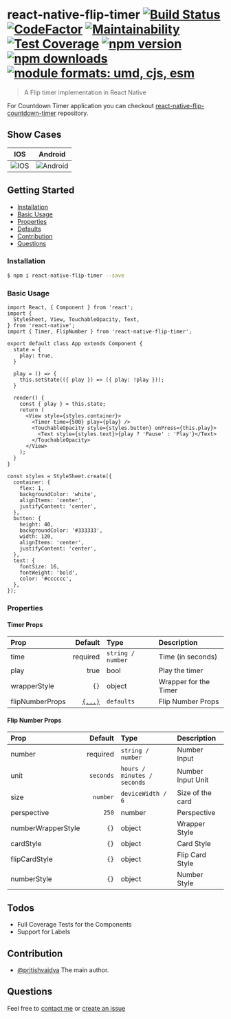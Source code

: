 # react-native-flip-timer [![Build Status](https://travis-ci.com/pritishvaidya/react-native-flip-timer.svg?branch=master)](https://travis-ci.com/pritishvaidya/react-native-flip-timer) [![CodeFactor](https://www.codefactor.io/repository/github/pritishvaidya/react-native-flip-timer/badge)](https://www.codefactor.io/repository/github/pritishvaidya/react-native-flip-timer) [![Maintainability](https://api.codeclimate.com/v1/badges/997a75c022750058ad6a/maintainability)](https://codeclimate.com/github/pritishvaidya/react-native-flip-timer/maintainability) [![Test Coverage](https://api.codeclimate.com/v1/badges/997a75c022750058ad6a/test_coverage)](https://codeclimate.com/github/pritishvaidya/react-native-flip-timer/test_coverage) [![npm version](https://badge.fury.io/js/react-native-flip-timer.svg)](https://badge.fury.io/js/react-native-flip-timer) [![npm downloads](https://img.shields.io/npm/dt/react-native-flip-timer.svg)](https://npm-stat.com/charts.html?package=react-native-flip-timer&from=2018-02-17&to=2018-12-28) <a href="https://github.com/pritishvaidya/react-native-flip-timer/blob/master/README.md"><img src="https://img.shields.io/badge/module%20formats-umd%2C%20cjs%2C%20esm-green.svg" alt="module formats: umd, cjs, esm"></a>
> A Flip timer implementation in React Native

For Countdown Timer application you can checkout [react-native-flip-countdown-timer](https://github.com/pritishvaidya/react-native-flip-countdown-timer) repository.

## Show Cases
IOS            |  Android
:-------------------------:|:-------------------------:
![IOS](https://media.giphy.com/media/BLs443ghS1AYHZwqc2/giphy.gif)  |  ![Android](https://media.giphy.com/media/vNpcUecdRzYazzhnK1/giphy.gif)

## Getting Started

- [Installation](#installation)
- [Basic Usage](#basic-usage)
- [Properties](#properties)
- [Defaults](#defaults)
- [Contribution](#contribution)
- [Questions](#questions)

### Installation

```bash
$ npm i react-native-flip-timer --save
```

### Basic Usage
```
import React, { Component } from 'react';
import {
  StyleSheet, View, TouchableOpacity, Text,
} from 'react-native';
import { Timer, FlipNumber } from 'react-native-flip-timer';

export default class App extends Component {
  state = {
    play: true,
  }

  play = () => {
    this.setState(({ play }) => ({ play: !play }));
  }

  render() {
    const { play } = this.state;
    return (
      <View style={styles.container}>
        <Timer time={500} play={play} />
        <TouchableOpacity style={styles.button} onPress={this.play}>
          <Text style={styles.text}>{play ? 'Pause' : 'Play'}</Text>
        </TouchableOpacity>
      </View>
    );
  }
}

const styles = StyleSheet.create({
  container: {
    flex: 1,
    backgroundColor: 'white',
    alignItems: 'center',
    justifyContent: 'center',
  },
  button: {
    height: 40,
    backgroundColor: '#333333',
    width: 120,
    alignItems: 'center',
    justifyContent: 'center',
  },
  text: {
    fontSize: 16,
    fontWeight: 'bold',
    color: '#cccccc',
  },
});
```

### Properties
#### Timer Props
| Prop  | Default  | Type | Description |
| :------------ |---------------:| :---------------| :-----|
| time | required | `string / number` | Time (in seconds) |
| play | true | bool | Play the timer |
| wrapperStyle | `{}` | object | Wrapper for the Timer |
| flipNumberProps | [`{...}`](#flip-number-props) | `defaults` | Flip Number Props |

#### Flip Number Props
| Prop  | Default  | Type | Description |
| :------------ |---------------:| :---------------| :-----|
| number | required | `string / number` | Number Input |
| unit | `seconds` | `hours / minutes / seconds` | Number Input Unit |
| size | `number` | `deviceWidth / 6` | Size of the card |
| perspective | `250` | number | Perspective |
| numberWrapperStyle | `{}` | object | Wrapper Style |
| cardStyle | `{}` | object | Card Style |
| flipCardStyle | `{}` | object | Flip Card Style |
| numberStyle | `{}` | object | Number Style |

## Todos
- Full Coverage Tests for the Components
- Support for Labels

## Contribution

- [@pritishvaidya](mailto:pritishvaidya94@gmail.com) The main author.

## Questions

Feel free to [contact me](mailto:pritishvaidya94@gmail.com) or [create an issue](https://github.com/pritishvaidya/react-native-flip-timer/issues/new)


